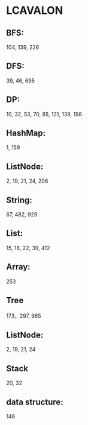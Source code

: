 # LCAVALON
## BFS:
104, 139, 226
## DFS: 
39, 46, 695
## DP:
10, 32, 53, 70, 85, 121, 139, 198
## HashMap: 
1, 159
## ListNode: 
2, 19, 21, 24, 206
## String: 
67, 482, 929
## List:
15, 18, 22, 39, 412
## Array:
253
## Tree
173，297, 965
## ListNode:
2, 19, 21, 24
## Stack
20, 32
## data structure:
146
